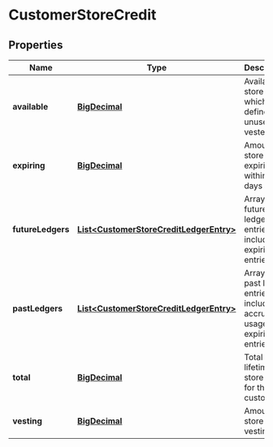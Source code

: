 
# CustomerStoreCredit

## Properties
Name | Type | Description | Notes
------------ | ------------- | ------------- | -------------
**available** | [**BigDecimal**](BigDecimal.md) | Available store credit which is defined as unused and vested |  [optional]
**expiring** | [**BigDecimal**](BigDecimal.md) | Amount of store credit expiring within 30 days |  [optional]
**futureLedgers** | [**List&lt;CustomerStoreCreditLedgerEntry&gt;**](CustomerStoreCreditLedgerEntry.md) | Array of future ledger entries including expiring entries |  [optional]
**pastLedgers** | [**List&lt;CustomerStoreCreditLedgerEntry&gt;**](CustomerStoreCreditLedgerEntry.md) | Array of past ledger entries including accrual, usage, and expiring entries |  [optional]
**total** | [**BigDecimal**](BigDecimal.md) | Total lifetime store credit for this customer. |  [optional]
**vesting** | [**BigDecimal**](BigDecimal.md) | Amount of store credit vesting |  [optional]



